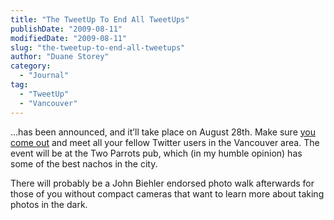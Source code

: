 ```yaml
---
title: "The TweetUp To End All TweetUps"
publishDate: "2009-08-11"
modifiedDate: "2009-08-11"
slug: "the-tweetup-to-end-all-tweetups"
author: "Duane Storey"
category:
  - "Journal"
tag:
  - "TweetUp"
  - "Vancouver"
---
```


…has been announced, and it’ll take place on August 28th. Make sure [you come out](http://vancouvertweetup.com/events/the-come-hang-out-with-duane) and meet all your fellow Twitter users in the Vancouver area. The event will be at the Two Parrots pub, which (in my humble opinion) has some of the best nachos in the city.

There will probably be a John Biehler endorsed photo walk afterwards for those of you without compact cameras that want to learn more about taking photos in the dark.